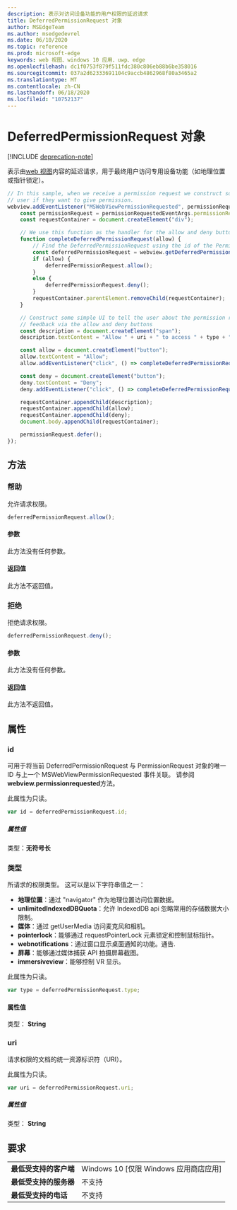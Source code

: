 ```yaml
---
description: 表示对访问设备功能的用户权限的延迟请求
title: DeferredPermissionRequest 对象
author: MSEdgeTeam
ms.author: msedgedevrel
ms.date: 06/10/2020
ms.topic: reference
ms.prod: microsoft-edge
keywords: web 视图、windows 10 应用、uwp、edge
ms.openlocfilehash: dc1f0753f879f511fdc380c806eb88b6be358016
ms.sourcegitcommit: 037a2d62333691104c9accb4862968f80a3465a2
ms.translationtype: MT
ms.contentlocale: zh-CN
ms.lasthandoff: 06/18/2020
ms.locfileid: "10752137"
---
```

# DeferredPermissionRequest 对象  

[!INCLUDE [deprecation-note](../includes/deprecation-note.md)]  

表示由[web 视图](../webview.md)内容的延迟请求，用于最终用户访问专用设备功能（如地理位置或指针锁定）。  

```javascript
// In this sample, when we receive a permission request we construct some basic UI to ask the
// user if they want to give permission.
webview.addEventListener("MSWebViewPermissionRequested", permissionRequestedEventArgs => {
    const permissionRequest = permissionRequestedEventArgs.permissionRequest;
    const requestContainer = document.createElement("div");

    // We use this function as the handler for the allow and deny buttons.
    function completeDeferredPermissionRequest(allow) {
        // Find the DeferredPermissionRequest using the id of the PermissionRequest we deferred.
        const deferredPermissionRequest = webview.getDeferredPermissionRequestById(permissionRequest.id);
        if (allow) {
            deferredPermissionRequest.allow();
        }
        else {
            deferredPermissionRequest.deny();
        }
        requestContainer.parentElement.removeChild(requestContainer);
    }

    // Construct some simple UI to tell the user about the permission request and get their
    // feedback via the allow and deny buttons
    const description = document.createElement("span");
    description.textContent = "Allow " + uri + " to access " + type + "?";

    const allow = document.createElement("button");
    allow.textContent = "Allow";
    allow.addEventListener("click", () => completeDeferredPermissionRequest(true));

    const deny = document.createElement("button");
    deny.textContent = "Deny";
    deny.addEventListener("click", () => completeDeferredPermissionRequest(false));

    requestContainer.appendChild(description);
    requestContainer.appendChild(allow);
    requestContainer.appendChild(deny);
    document.body.appendChild(requestContainer);

    permissionRequest.defer();
});
```  

## 方法  

### 帮助  

允许请求权限。  

```javascript
deferredPermissionRequest.allow();
```  

#### 参数  

此方法没有任何参数。  

#### 返回值  

此方法不返回值。  

### 拒绝  

拒绝请求权限。  

```javascript
deferredPermissionRequest.deny();
```  

#### 参数  

此方法没有任何参数。  

#### 返回值  

此方法不返回值。  

## 属性  

### id  

可用于将当前 DeferredPermissionRequest 与 PermissionRequest 对象的唯一 ID 与上一个 MSWebViewPermissionRequested 事件关联。 请参阅**webview.permissionrequested**方法。  

此属性为只读。  

```javascript
var id = deferredPermissionRequest.id;
```  

##### 属性值  

类型：**无符号长**  

### 类型  

所请求的权限类型。 这可以是以下字符串值之一：  

*   **地理位置**：通过 "navigator" 作为地理位置访问位置数据。  
*   **unlimitedIndexedDBQuota**：允许 IndexedDB api 忽略常用的存储数据大小限制。  
*   **媒体**：通过 getUserMedia 访问麦克风和相机。  
*   **pointerlock**：能够通过 requestPointerLock 元素锁定和控制鼠标指针。  
*   **webnotifications**：通过窗口显示桌面通知的功能。通告.  
*   **屏幕**：能够通过媒体捕获 API 拍摄屏幕截图。  
*   **immersiveview**：能够控制 VR 显示。  

此属性为只读。  

```javascript
var type = deferredPermissionRequest.type;
```  

#### 属性值  

类型： **String**  

### uri  

请求权限的文档的统一资源标识符（URI）。  

此属性为只读。  

```javascript
var uri = deferredPermissionRequest.uri;
```  

##### 属性值  

类型： **String**  

## 要求  

|  |  |  
|:--- |:--- |  
| **最低受支持的客户端** | Windows 10 [仅限 Windows 应用商店应用] |  
| **最低受支持的服务器** | 不支持 |  
| **最低受支持的电话** | 不支持 |  
